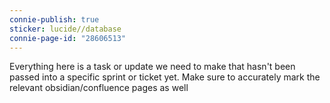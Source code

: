 ```yaml
---
connie-publish: true
sticker: lucide//database
connie-page-id: "28606513"
---
```


Everything here is a task or update we need to make that hasn't been passed into a specific sprint or ticket yet. Make sure to accurately mark the relevant obsidian/confluence pages as well